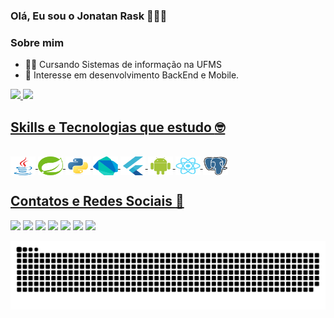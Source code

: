 ### Olá, Eu sou o Jonatan Rask 👋👋👋

### Sobre mim
- 👨‍🎓 Cursando Sistemas de informação na UFMS
- 🎯 Interesse em desenvolvimento BackEnd e Mobile.


 <div>
  <a href="https://github.com/jonatanrask">
  <img height="180em" src="https://github-readme-stats.vercel.app/api?username=jonatanrask&show_icons=true&theme=dracula&include_all_commits=true&count_private=true"/>
  <img height="180em" src="https://github-readme-stats.vercel.app/api/top-langs/?username=jonatanrask&layout=compact&langs_count=7&theme=dracula"/>
</div>
 
 ## Skills e Tecnologias que estudo :nerd_face:
  
<div style="display: inline_block"><br>
  <img align="center" alt="Rask-Java" height="30" width="40" src="https://github.com/devicons/devicon/blob/master/icons/java/java-original.svg">
  <img align="center" alt="Rask-Spring" height="30" width="40" src="https://github.com/devicons/devicon/blob/master/icons/spring/spring-original.svg">
  <img align="center" alt="Rask-python" height="30" width="40" src="https://github.com/devicons/devicon/blob/master/icons/python/python-original.svg">
  <img align="center" alt="Rask-Dart" height="30" width="40" src="https://github.com/devicons/devicon/blob/master/icons/dart/dart-original.svg">
  <img align="center" alt="Rask-Flutter" height="30" width="40" src="https://github.com/devicons/devicon/blob/master/icons/flutter/flutter-original.svg">
  <img align="center" alt="Rask-Angular" height="30" width="40" src="https://github.com/devicons/devicon/blob/master/icons/android/android-original.svg">
  <img align="center" alt="Rask-React" height="30" width="40" src="https://raw.githubusercontent.com/devicons/devicon/master/icons/react/react-original.svg">
  <img align="center" alt="Rask-SQL" height="30" width="40" src="https://raw.githubusercontent.com/devicons/devicon/master/icons/postgresql/postgresql-original.svg">
</div>
 
 ##
 
<div> 
 
 ## Contatos e Redes Sociais  :iphone:

  <a href="https://www.instagram.com/jonatan_rasky/" target="_blank"><img src="https://img.shields.io/badge/-Instagram-%23E4405F?style=for-the-badge&logo=instagram&logoColor=white" target="_blank"></a>
 <a href="https://discord.gg/dDVRY4QPxW" target="_blank"><img src="https://img.shields.io/badge/Discord-7289DA?style=for-the-badge&logo=discord&logoColor=white" target="_blank"></a> 
  <a href = "jonatanhasky@gmail.com"><img src="https://img.shields.io/badge/-Gmail-%23333?style=for-the-badge&logo=gmail&logoColor=white" target="_blank"></a>
  <a href = "jhttps://api.whatsapp.com/send?phone=5567992707269"><img src="https://img.shields.io/badge/WhatsApp-25D366?style=for-the-badge&logo=whatsapp&logoColor=white" target="_blank"></a>
 <a href = "https://t.me/JonatanRask"><img src="https://img.shields.io/badge/Telegram-2CA5E0?style=for-the-badge&logo=telegram&logoColor=white" target="_blank"></a>
  <a href = "https://twitter.com/jonatanhasky"><img src="	https://img.shields.io/badge/Twitter-1DA1F2?style=for-the-badge&logo=twitter&logoColor=white" target="_blank"></a>
  <a href="https://www.linkedin.com/in/jonatan-nascimento-dos-santos-4a5850205/" target="_blank"><img src="https://img.shields.io/badge/-LinkedIn-%230077B5?style=for-the-badge&logo=linkedin&logoColor=white" target="_blank"></a> 

![](https://github.com/Platane/snk/raw/output/github-contribution-grid-snake.svg)
